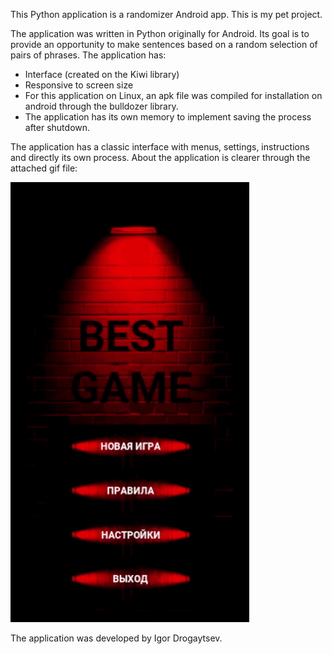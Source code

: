 This Python application is a randomizer Android app. This is my pet project.

The application was written in Python originally for Android. Its goal is to provide an opportunity to make sentences based on a random selection of pairs of phrases. The application has:

- Interface (created on the Kiwi library)
- Responsive to screen size
- For this application on Linux, an apk file was compiled for installation on android through the bulldozer library.
- The application has its own memory to implement saving the process after shutdown.

The application has a classic interface with menus, settings, instructions and directly its own process. About the application is clearer through the attached gif file:

![Image alt](https://github.com/MisterDROG/Android-Randomizer/blob/master/AndroidApp.gif)

The application was developed by Igor Drogaytsev.
